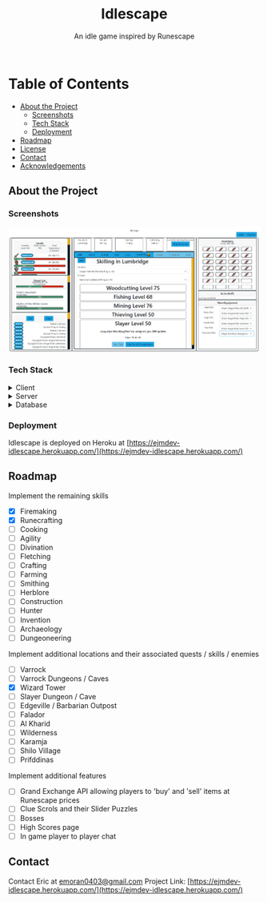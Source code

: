 <div align="center">
  <h1>Idlescape</h1>
  <p>
    An idle game inspired by Runescape 
  </p>
</div>

<br />

<!-- Table of Contents -->

# Table of Contents

- [About the Project](#about-the-project)
  - [Screenshots](#screenshots)
  - [Tech Stack](#tech-stack)
  - [Deployment](#deployment)
- [Roadmap](#roadmap)
- [License](#license)
- [Contact](#contact)
- [Acknowledgements](#acknowledgements)

<!-- About the Project -->

## About the Project

<!-- Screenshots -->

### Screenshots

<div align="center"> 
  <img src="public\Assets\IdleScape.PNG" alt="screenshot" />
</div>

<!-- TechStack -->

### Tech Stack

<details>
  <summary>Client</summary>
  <ul>
    <li><a href="https://www.typescriptlang.org/">Typescript</a></li>
    <li><a href="https://reactjs.org/">React</a></li>
    <li><a href="https://redux-toolkit.js.org/">Redux Toolkit</a></li>
    
  </ul>
</details>

<details>
  <summary>Server</summary>
  <ul>
    <li><a href="https://www.typescriptlang.org/">Typescript</a></li>
    <li><a href="https://expressjs.com/">Express</a></li>
    <li><a href="https://nodejs.org/en/">Node</a></li>
  </ul>
</details>

<details>
<summary>Database</summary>
  <ul>
    <li><a href="https://www.mongodb.com/">MongoDB</a></li>
  </ul>
</details>

<!-- Features -->

<!-- ### Features

- Live saving to local storage, with player data backed up to the database every 5 minutes.
- Feature 2
- Feature 3 -->

<!-- Deployment -->

### Deployment

Idlescape is deployed on Heroku at [https://ejmdev-idlescape.herokuapp.com/](https://ejmdev-idlescape.herokuapp.com/)

<!-- Roadmap -->

## Roadmap

Implement the remaining skills

- [x] Firemaking
- [x] Runecrafting
- [ ] Cooking
- [ ] Agility
- [ ] Divination
- [ ] Fletching
- [ ] Crafting
- [ ] Farming
- [ ] Smithing
- [ ] Herblore
- [ ] Construction
- [ ] Hunter
- [ ] Invention
- [ ] Archaeology
- [ ] Dungeoneering

Implement additional locations and their associated quests / skills / enemies

- [ ] Varrock
- [ ] Varrock Dungeons / Caves
- [x] Wizard Tower
- [ ] Slayer Dungeon / Cave
- [ ] Edgeville / Barbarian Outpost
- [ ] Falador
- [ ] Al Kharid
- [ ] Wilderness
- [ ] Karamja
- [ ] Shilo Village
- [ ] Prifddinas

Implement additional features

- [ ] Grand Exchange API allowing players to 'buy' and 'sell' items at Runescape prices
- [ ] Clue Scrols and their Slider Puzzles
- [ ] Bosses
- [ ] High Scores page
- [ ] In game player to player chat

<!-- Contact -->

## Contact

Contact Eric at emoran0403@gmail.com
Project Link: [https://ejmdev-idlescape.herokuapp.com/](https://ejmdev-idlescape.herokuapp.com/)
